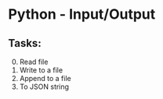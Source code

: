 # Python - Input/Output

## Tasks:

0. Read file
1. Write to a file
2. Append to a file
3. To JSON string
